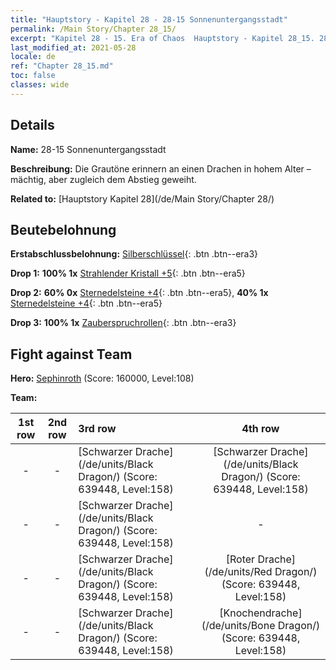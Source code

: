 ```yaml
---
title: "Hauptstory - Kapitel 28 - 28-15 Sonnenuntergangsstadt"
permalink: /Main Story/Chapter 28_15/
excerpt: "Kapitel 28 - 15. Era of Chaos  Hauptstory - Kapitel 28_15. 28-15 Sonnenuntergangsstadt"
last_modified_at: 2021-05-28
locale: de
ref: "Chapter 28_15.md"
toc: false
classes: wide
---
```


## Details

 **Name:** 28-15 Sonnenuntergangsstadt

 **Beschreibung:** Die Grautöne erinnern an einen Drachen in hohem Alter – mächtig, aber zugleich dem Abstieg geweiht.

 **Related to:** [Hauptstory Kapitel 28](/de/Main Story/Chapter 28/)

## Beutebelohnung

 **Erstabschlussbelohnung:** [Silberschlüssel](/ItemsDE/con_693/){: .btn .btn--era3}

 **Drop 1:** **100% 1x** [Strahlender Kristall +5](/ItemsDE/mat_101/){: .btn .btn--era5}

 **Drop 2:** **60% 0x** [Sternedelsteine +4](/ItemsDE/mat_93/){: .btn .btn--era5}, **40% 1x** [Sternedelsteine +4](/ItemsDE/mat_93/){: .btn .btn--era5}

 **Drop 3:** **100% 1x** [Zauberspruchrollen](/ItemsDE/con_694/){: .btn .btn--era3}


## Fight against Team
 **Hero:** [Sephinroth](/de/heroes/Sephinroth/) (Score: 160000, Level:108)

 **Team:**


  | 1st row | 2nd row | 3rd row | 4th row |
  |:----:|:----:|:----|:----:|
  | - | - | [Schwarzer Drache](/de/units/Black Dragon/) (Score: 639448, Level:158)  | [Schwarzer Drache](/de/units/Black Dragon/) (Score: 639448, Level:158)  |
  | - | - | [Schwarzer Drache](/de/units/Black Dragon/) (Score: 639448, Level:158)  | - |
  | - | - | [Schwarzer Drache](/de/units/Black Dragon/) (Score: 639448, Level:158)  | [Roter Drache](/de/units/Red Dragon/) (Score: 639448, Level:158)  |
  | - | - | [Schwarzer Drache](/de/units/Black Dragon/) (Score: 639448, Level:158)  | [Knochendrache](/de/units/Bone Dragon/) (Score: 639448, Level:158)  |


